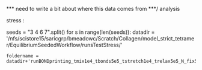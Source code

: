 

*** need to write a bit about where this data comes from ***/ analysis

stress :


seeds = "3 4 6 7".split()
for s in range(len(seeds)):
    datadir  = '/nfs/scistore15/saricgrp/bmeadowc/Scratch/Collagen/model_strict_tetramer/EquilibriumSeededWorkflow/runsTestStress/'
    
    foldername = datadir+'runBONDprinting_tmix1e4_tbonds5e5_tstretch1e4_trelax5e5_N_fix50_XStretch108_Nev200_ChemBond6.0_prob0.05_seed'+seeds[s]